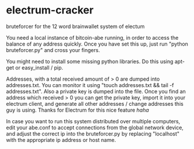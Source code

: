 electrum-cracker
===============

bruteforcer for the 12 word brainwallet system of electum

You need a local instance of bitcoin-abe running, in order to access the balance of any address quickly.
Once you have set this up, just run "python bruteforcer.py" and cross your fingers.

You might need to install some missing python libraries. Do this using apt-get or easy_install / pip.

Addresses, with a total received amount of > 0 are dumped into addresses.txt. You can monitor it using "touch addresses.txt && tail -f addresses.txt".
Also a private key is dumped into the file. Once you find an address which received > 0 you can get the private key, import it into your electrum client, and generate all other addresses / change addresses this guy is using. Thanks for Electrum for this nice feature *haha*

In case you want to run this system distributed over multiple computers, edit your abe.conf to accept connections from the global network device, and adjust the correct ip into the bruteforcer.py by replacing "localhost" with the appropriate ip address or host name.

